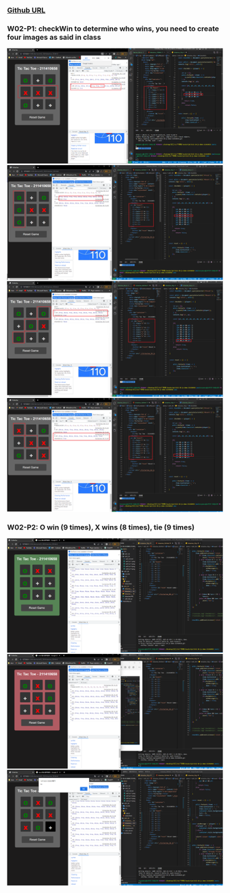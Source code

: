 ### [Github URL](https://github.com/anan826/1112-1N-js-demo-211410658.git)

### W02-P1: checkWin to determine who wins, you need to create four images as said in class

![](w02-p1-1.png)
![](w02-p1-2.png)
![](w02-p1-3.png)
![](w02-p1-4.png)

### W02-P2: O win (9 times), X wins (8 times), tie (9 times)

![](w02-p2-1.png)
![](w02-p2-2.png)
![](w02-p2-3.png)
